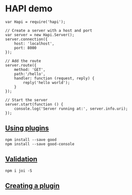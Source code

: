 # HAPI demo

    var Hapi = require('hapi');

    // Create a server with a host and port
    var server = new Hapi.Server();
    server.connection({ 
        host: 'localhost', 
        port: 8000 
    });

    // Add the route
    server.route({
        method: 'GET',
        path:'/hello', 
        handler: function (request, reply) {
            reply('hello world');
        }
    });

    // Start the server
    server.start(function () {
        console.log('Server running at:', server.info.uri);
    });

## [Using plugins](http://hapijs.com/tutorials#using-plugins)

    npm install --save good
    npm install --save good-console

## [Validation](http://hapijs.com/tutorials/validation#validation)

    npm i joi -S   

## [Creating a plugin](http://hapijs.com/tutorials/plugins#creating-a-plugin)